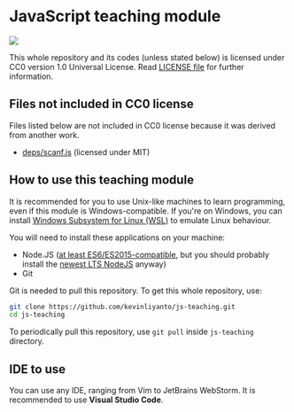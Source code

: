 # JavaScript teaching module

<img src="https://upload.wikimedia.org/wikipedia/commons/6/69/CC0_button.svg">

This whole repository and its codes (unless stated below) is licensed under CC0 version 1.0 Universal License. Read [LICENSE file](./LICENSE) for further information.

## Files not included in CC0 license

Files listed below are not included in CC0 license because it was derived from another work.

- [deps/scanf.js](./deps/scanf.js) (licensed under MIT)

## How to use this teaching module

It is recommended for you to use Unix-like machines to learn programming, even if this module is Windows-compatible. If you're on Windows, you can install [Windows Subsystem for Linux (WSL)](https://docs.microsoft.com/en-us/windows/wsl/install-win10) to emulate Linux behaviour.

You will need to install these applications on your machine:

- Node.JS ([at least ES6/ES2015-compatible](https://node.green/#ES2015), but you should probably install the [newest LTS NodeJS](https://github.com/nodejs/Release#release-schedule) anyway)
- Git

Git is needed to pull this repository. To get this whole repository, use:

```sh
git clone https://github.com/kevinliyanto/js-teaching.git
cd js-teaching
```

To periodically pull this repository, use `git pull` inside `js-teaching` directory.

## IDE to use

You can use any IDE, ranging from Vim to JetBrains WebStorm. It is recommended to use **Visual Studio Code**.
